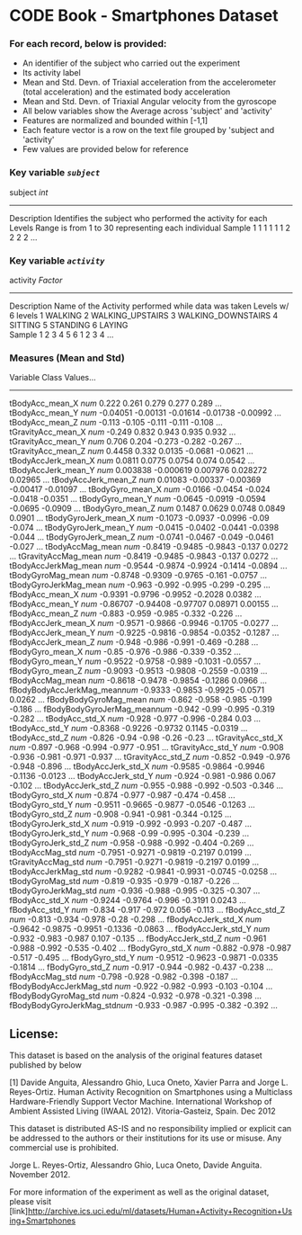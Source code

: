 # CODE Book - Smartphones Dataset  


### For each record, below is provided:
- An identifier of the subject who carried out the experiment
- Its activity label
- Mean and Std. Devn. of Triaxial acceleration from the accelerometer (total acceleration) and the estimated body acceleration
- Mean and Std. Devn. of Triaxial Angular velocity from the gyroscope
- All below variables show the Average across 'subject' and 'activity'
- Features are normalized and bounded within [-1,1]
- Each feature vector is a row on the text file grouped by 'subject and 'activity' 
- Few values are provided below for reference   


### Key variable *`subject`*

subject                 *int*
-------                 -----
Description             Identifies the subject who performed the activity for each
Levels                  Range is from 1 to 30 representing each individual
Sample                  1 1 1 1 1 1 2 2 2 2 ...
						  	 
						  	
### Key variable *`activity`*

activity                *Factor*
-------                 -----
Description             Name of the Activity performed while data was taken
Levels                  w/ 6 levels
                        1 WALKING
                        2 WALKING_UPSTAIRS
                        3 WALKING_DOWNSTAIRS
                        4 SITTING
                        5 STANDING
                        6 LAYING                        
Sample                  1 2 3 4 5 6 1 2 3 4 ...    


### Measures (Mean and Std)

Variable                Class   Values...
--------                -----   ---------							
tBodyAcc_mean_X         *num*   0.222 0.261 0.279 0.277 0.289 ...
tBodyAcc_mean_Y         *num*   -0.04051 -0.00131 -0.01614 -0.01738 -0.00992 ...
tBodyAcc_mean_Z         *num*   -0.113 -0.105 -0.111 -0.111 -0.108 ...
tGravityAcc_mean_X      *num*   -0.249 0.832 0.943 0.935 0.932 ...
tGravityAcc_mean_Y      *num*   0.706 0.204 -0.273 -0.282 -0.267 ...
tGravityAcc_mean_Z      *num*   0.4458 0.332 0.0135 -0.0681 -0.0621 ...
tBodyAccJerk_mean_X     *num*   0.0811 0.0775 0.0754 0.074 0.0542 ...
tBodyAccJerk_mean_Y     *num*   0.003838 -0.000619 0.007976 0.028272 0.02965 ...
tBodyAccJerk_mean_Z     *num*   0.01083 -0.00337 -0.00369 -0.00417 -0.01097 ...
tBodyGyro_mean_X        *num*   -0.0166 -0.0454 -0.024 -0.0418 -0.0351 ...
tBodyGyro_mean_Y        *num*   -0.0645 -0.0919 -0.0594 -0.0695 -0.0909 ...
tBodyGyro_mean_Z        *num*   0.1487 0.0629 0.0748 0.0849 0.0901 ...
tBodyGyroJerk_mean_X    *num*   -0.1073 -0.0937 -0.0996 -0.09 -0.074 ...
tBodyGyroJerk_mean_Y    *num*   -0.0415 -0.0402 -0.0441 -0.0398 -0.044 ...
tBodyGyroJerk_mean_Z    *num*   -0.0741 -0.0467 -0.049 -0.0461 -0.027 ...
tBodyAccMag_mean        *num*   -0.8419 -0.9485 -0.9843 -0.137 0.0272 ...
tGravityAccMag_mean     *num*   -0.8419 -0.9485 -0.9843 -0.137 0.0272 ...
tBodyAccJerkMag_mean    *num*   -0.9544 -0.9874 -0.9924 -0.1414 -0.0894 ...
tBodyGyroMag_mean       *num*   -0.8748 -0.9309 -0.9765 -0.161 -0.0757 ...
tBodyGyroJerkMag_mean   *num*   -0.963 -0.992 -0.995 -0.299 -0.295 ...
fBodyAcc_mean_X         *num*   -0.9391 -0.9796 -0.9952 -0.2028 0.0382 ...
fBodyAcc_mean_Y         *num*   -0.86707 -0.94408 -0.97707 0.08971 0.00155 ...
fBodyAcc_mean_Z         *num*   -0.883 -0.959 -0.985 -0.332 -0.226 ...
fBodyAccJerk_mean_X     *num*   -0.9571 -0.9866 -0.9946 -0.1705 -0.0277 ...
fBodyAccJerk_mean_Y     *num*   -0.9225 -0.9816 -0.9854 -0.0352 -0.1287 ...
fBodyAccJerk_mean_Z     *num*   -0.948 -0.986 -0.991 -0.469 -0.288 ...
fBodyGyro_mean_X        *num*   -0.85 -0.976 -0.986 -0.339 -0.352 ...
fBodyGyro_mean_Y        *num*   -0.9522 -0.9758 -0.989 -0.1031 -0.0557 ...
fBodyGyro_mean_Z        *num*   -0.9093 -0.9513 -0.9808 -0.2559 -0.0319 ...
fBodyAccMag_mean        *num*   -0.8618 -0.9478 -0.9854 -0.1286 0.0966 ...
fBodyBodyAccJerkMag_mean*num*   -0.9333 -0.9853 -0.9925 -0.0571 0.0262 ...
fBodyBodyGyroMag_mean   *num*   -0.862 -0.958 -0.985 -0.199 -0.186 ...
fBodyBodyGyroJerMag_mean*num*   -0.942 -0.99 -0.995 -0.319 -0.282 ...
tBodyAcc_std_X          *num*   -0.928 -0.977 -0.996 -0.284 0.03 ...
tBodyAcc_std_Y          *num*   -0.8368 -0.9226 -0.9732 0.1145 -0.0319 ...
tBodyAcc_std_Z          *num*   -0.826 -0.94 -0.98 -0.26 -0.23 ...
tGravityAcc_std_X       *num*   -0.897 -0.968 -0.994 -0.977 -0.951 ...
tGravityAcc_std_Y       *num*   -0.908 -0.936 -0.981 -0.971 -0.937 ...
tGravityAcc_std_Z       *num*   -0.852 -0.949 -0.976 -0.948 -0.896 ...
tBodyAccJerk_std_X      *num*   -0.9585 -0.9864 -0.9946 -0.1136 -0.0123 ...
tBodyAccJerk_std_Y      *num*   -0.924 -0.981 -0.986 0.067 -0.102 ...
tBodyAccJerk_std_Z      *num*   -0.955 -0.988 -0.992 -0.503 -0.346 ...
tBodyGyro_std_X         *num*   -0.874 -0.977 -0.987 -0.474 -0.458 ...
tBodyGyro_std_Y         *num*   -0.9511 -0.9665 -0.9877 -0.0546 -0.1263 ...
tBodyGyro_std_Z         *num*   -0.908 -0.941 -0.981 -0.344 -0.125 ...
tBodyGyroJerk_std_X     *num*   -0.919 -0.992 -0.993 -0.207 -0.487 ...
tBodyGyroJerk_std_Y     *num*   -0.968 -0.99 -0.995 -0.304 -0.239 ...
tBodyGyroJerk_std_Z     *num*   -0.958 -0.988 -0.992 -0.404 -0.269 ...
tBodyAccMag_std         *num*   -0.7951 -0.9271 -0.9819 -0.2197 0.0199 ...
tGravityAccMag_std      *num*   -0.7951 -0.9271 -0.9819 -0.2197 0.0199 ...
tBodyAccJerkMag_std     *num*   -0.9282 -0.9841 -0.9931 -0.0745 -0.0258 ...
tBodyGyroMag_std        *num*   -0.819 -0.935 -0.979 -0.187 -0.226 ...
tBodyGyroJerkMag_std    *num*   -0.936 -0.988 -0.995 -0.325 -0.307 ...
fBodyAcc_std_X          *num*   -0.9244 -0.9764 -0.996 -0.3191 0.0243 ...
fBodyAcc_std_Y          *num*   -0.834 -0.917 -0.972 0.056 -0.113 ...
fBodyAcc_std_Z          *num*   -0.813 -0.934 -0.978 -0.28 -0.298 ...
fBodyAccJerk_std_X      *num*   -0.9642 -0.9875 -0.9951 -0.1336 -0.0863 ...
fBodyAccJerk_std_Y      *num*   -0.932 -0.983 -0.987 0.107 -0.135 ...
fBodyAccJerk_std_Z      *num*   -0.961 -0.988 -0.992 -0.535 -0.402 ...
fBodyGyro_std_X         *num*   -0.882 -0.978 -0.987 -0.517 -0.495 ...
fBodyGyro_std_Y         *num*   -0.9512 -0.9623 -0.9871 -0.0335 -0.1814 ...
fBodyGyro_std_Z         *num*   -0.917 -0.944 -0.982 -0.437 -0.238 ...
fBodyAccMag_std         *num*   -0.798 -0.928 -0.982 -0.398 -0.187 ...
fBodyBodyAccJerkMag_std *num*   -0.922 -0.982 -0.993 -0.103 -0.104 ...
fBodyBodyGyroMag_std    *num*   -0.824 -0.932 -0.978 -0.321 -0.398 ...
fBodyBodyGyroJerkMag_std*num*   -0.933 -0.987 -0.995 -0.382 -0.392 ...


## License:
This dataset is based on the analysis of the original features dataset published by below

[1] Davide Anguita, Alessandro Ghio, Luca Oneto, Xavier Parra and Jorge L. Reyes-Ortiz. 
Human Activity Recognition on Smartphones using a Multiclass Hardware-Friendly Support 
Vector Machine. International Workshop of Ambient Assisted Living (IWAAL 2012). 
Vitoria-Gasteiz, Spain. Dec 2012

This dataset is distributed AS-IS and no responsibility implied or explicit can be 
addressed to the authors or their institutions for its use or misuse. Any commercial use 
is prohibited.

Jorge L. Reyes-Ortiz, Alessandro Ghio, Luca Oneto, Davide Anguita. November 2012.


For more information of the experiment as well as the original dataset, please visit
[link]http://archive.ics.uci.edu/ml/datasets/Human+Activity+Recognition+Using+Smartphones
